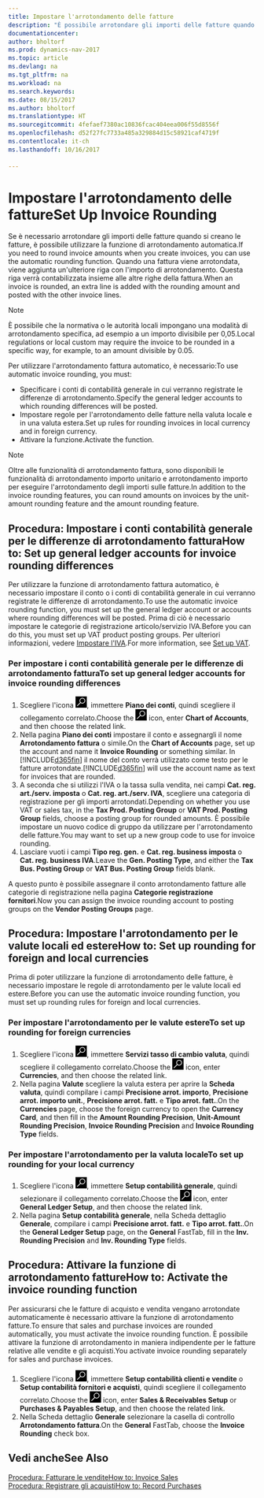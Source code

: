 ```yaml
---
title: Impostare l'arrotondamento delle fatture
description: "È possibile arrotondare gli importi delle fatture quando si creano fatture. È inoltre possibile che la normativa o le autorità locali impongano una modalità di arrotondamento specifica, ad esempio a un importo divisibile per 0,05."
documentationcenter: 
author: bholtorf
ms.prod: dynamics-nav-2017
ms.topic: article
ms.devlang: na
ms.tgt_pltfrm: na
ms.workload: na
ms.search.keywords: 
ms.date: 08/15/2017
ms.author: bholtorf
ms.translationtype: HT
ms.sourcegitcommit: 4fefaef7380ac10836fcac404eea006f55d8556f
ms.openlocfilehash: d52f27fc7733a485a329884d15c58921caf4719f
ms.contentlocale: it-ch
ms.lasthandoff: 10/16/2017

---
```

# <a name="set-up-invoice-rounding"></a><span data-ttu-id="81841-104">Impostare l'arrotondamento delle fatture</span><span class="sxs-lookup"><span data-stu-id="81841-104">Set Up Invoice Rounding</span></span>
<span data-ttu-id="81841-105">Se è necessario arrotondare gli importi delle fatture quando si creano le fatture, è possibile utilizzare la funzione di arrotondamento automatica.</span><span class="sxs-lookup"><span data-stu-id="81841-105">If you need to round invoice amounts when you create invoices, you can use the automatic rounding function.</span></span> <span data-ttu-id="81841-106">Quando una fattura viene arrotondata, viene aggiunta un'ulteriore riga con l'importo di arrotondamento. Questa riga verrà contabilizzata insieme alle altre righe della fattura.</span><span class="sxs-lookup"><span data-stu-id="81841-106">When an invoice is rounded, an extra line is added with the rounding amount and posted with the other invoice lines.</span></span>

> [!NOTE]  
>  <span data-ttu-id="81841-107">È possibile che la normativa o le autorità locali impongano una modalità di arrotondamento specifica, ad esempio a un importo divisibile per 0,05.</span><span class="sxs-lookup"><span data-stu-id="81841-107">Local regulations or local custom may require the invoice to be rounded in a specific way, for example, to an amount divisible by 0.05.</span></span>  
  
<span data-ttu-id="81841-108">Per utilizzare l'arrotondamento fattura automatico, è necessario:</span><span class="sxs-lookup"><span data-stu-id="81841-108">To use automatic invoice rounding, you must:</span></span>  
  
* <span data-ttu-id="81841-109">Specificare i conti di contabilità generale in cui verranno registrate le differenze di arrotondamento.</span><span class="sxs-lookup"><span data-stu-id="81841-109">Specify the general ledger accounts to which rounding differences will be posted.</span></span>  
* <span data-ttu-id="81841-110">Impostare regole per l'arrotondamento delle fatture nella valuta locale e in una valuta estera.</span><span class="sxs-lookup"><span data-stu-id="81841-110">Set up rules for rounding invoices in local currency and in foreign currency.</span></span>  
* <span data-ttu-id="81841-111">Attivare la funzione.</span><span class="sxs-lookup"><span data-stu-id="81841-111">Activate the function.</span></span>  
  
> [!NOTE]  
>  <span data-ttu-id="81841-112">Oltre alle funzionalità di arrotondamento fattura, sono disponibili le funzionalità di arrotondamento importo unitario e arrotondamento importo per eseguire l'arrotondamento degli importi sulle fatture.</span><span class="sxs-lookup"><span data-stu-id="81841-112">In addition to the invoice rounding features, you can round amounts on invoices by the unit-amount rounding feature and the amount rounding feature.</span></span>  
 
## <a name="how-to-set-up-general-ledger-accounts-for-invoice-rounding-differences"></a><span data-ttu-id="81841-113">Procedura: Impostare i conti contabilità generale per le differenze di arrotondamento fattura</span><span class="sxs-lookup"><span data-stu-id="81841-113">How to: Set up general ledger accounts for invoice rounding differences</span></span>
<span data-ttu-id="81841-114">Per utilizzare la funzione di arrotondamento fattura automatico, è necessario impostare il conto o i conti di contabilità generale in cui verranno registrate le differenze di arrotondamento.</span><span class="sxs-lookup"><span data-stu-id="81841-114">To use the automatic invoice rounding function, you must set up the general ledger account or accounts where rounding differences will be posted.</span></span> <span data-ttu-id="81841-115">Prima di ciò è necessario impostare le categorie di registrazione articolo/servizio IVA.</span><span class="sxs-lookup"><span data-stu-id="81841-115">Before you can do this, you must set up VAT product posting groups.</span></span> <span data-ttu-id="81841-116">Per ulteriori informazioni, vedere [Impostare l'IVA](finance-setup-vat.md).</span><span class="sxs-lookup"><span data-stu-id="81841-116">For more information, see [Set up VAT](finance-setup-vat.md).</span></span>  
  
### <a name="to-set-up-general-ledger-accounts-for-invoice-rounding-differences"></a><span data-ttu-id="81841-117">Per impostare i conti contabilità generale per le differenze di arrotondamento fattura</span><span class="sxs-lookup"><span data-stu-id="81841-117">To set up general ledger accounts for invoice rounding differences</span></span>  
1. <span data-ttu-id="81841-118">Scegliere l'icona ![Cerca pagina o report](media/ui-search/search_small.png "icona Cerca pagina o report"), immettere **Piano dei conti**, quindi scegliere il collegamento correlato.</span><span class="sxs-lookup"><span data-stu-id="81841-118">Choose the ![Search for Page or Report](media/ui-search/search_small.png "Search for Page or Report icon") icon, enter **Chart of Accounts**, and then choose the related link.</span></span>  
2. <span data-ttu-id="81841-119">Nella pagina **Piano dei conti** impostare il conto e assegnargli il nome **Arrotondamento fattura** o simile.</span><span class="sxs-lookup"><span data-stu-id="81841-119">On the **Chart of Accounts** page, set up the account and name it **Invoice Rounding** or something similar.</span></span> <span data-ttu-id="81841-120">In [!INCLUDE[d365fin](includes/d365fin_md.md)] il nome del conto verrà utilizzato come testo per le fatture arrotondate.</span><span class="sxs-lookup"><span data-stu-id="81841-120">[!INCLUDE[d365fin](includes/d365fin_md.md)] will use the account name as text for invoices that are rounded.</span></span>  
3. <span data-ttu-id="81841-121">A seconda che si utilizzi l'IVA o la tassa sulla vendita, nei campi **Cat. reg. art./serv. imposta** o **Cat. reg. art./serv. IVA**, scegliere una categoria di registrazione per gli importi arrotondati.</span><span class="sxs-lookup"><span data-stu-id="81841-121">Depending on whether you use VAT or sales tax, in the **Tax Prod. Posting Group** or **VAT Prod. Posting Group** fields, choose a posting group for rounded amounts.</span></span> <span data-ttu-id="81841-122">È possibile impostare un nuovo codice di gruppo da utilizzare per l'arrotondamento delle fatture.</span><span class="sxs-lookup"><span data-stu-id="81841-122">You may want to set up a new group code to use for invoice rounding.</span></span>
4. <span data-ttu-id="81841-123">Lasciare vuoti i campi **Tipo reg. gen.** e **Cat. reg. business imposta** o **Cat. reg. business IVA**.</span><span class="sxs-lookup"><span data-stu-id="81841-123">Leave the **Gen. Posting Type**, and either the **Tax Bus. Posting Group** or **VAT Bus. Posting Group** fields blank.</span></span> <!-- Why do we say to leave these blank, when there are a lot of other fields we also leave blank but don't mention? -->  
  
<span data-ttu-id="81841-124">A questo punto è possibile assegnare il conto arrotondamento fatture alle categorie di registrazione nella pagina **Categorie registrazione fornitori**.</span><span class="sxs-lookup"><span data-stu-id="81841-124">Now you can assign the invoice rounding account to posting groups on the **Vendor Posting Groups** page.</span></span>  <!-- Why only the vendor posting groups? -->

## <a name="how-to-set-up-rounding-for-foreign-and-local-currencies"></a><span data-ttu-id="81841-125">Procedura: Impostare l'arrotondamento per le valute locali ed estere</span><span class="sxs-lookup"><span data-stu-id="81841-125">How to: Set up rounding for foreign and local currencies</span></span>
<span data-ttu-id="81841-126">Prima di poter utilizzare la funzione di arrotondamento delle fatture, è necessario impostare le regole di arrotondamento per le valute locali ed estere.</span><span class="sxs-lookup"><span data-stu-id="81841-126">Before you can use the automatic invoice rounding function, you must set up rounding rules for foreign and local currencies.</span></span>

### <a name="to-set-up-rounding-for-foreign-currencies"></a><span data-ttu-id="81841-127">Per impostare l'arrotondamento per le valute estere</span><span class="sxs-lookup"><span data-stu-id="81841-127">To set up rounding for foreign currencies</span></span>  
1. <span data-ttu-id="81841-128">Scegliere l'icona ![Cerca pagina o report](media/ui-search/search_small.png "icona Cerca pagina o report"), immettere **Servizi tasso di cambio valuta**, quindi scegliere il collegamento correlato.</span><span class="sxs-lookup"><span data-stu-id="81841-128">Choose the ![Search for Page or Report](media/ui-search/search_small.png "Search for Page or Report icon") icon, enter **Currencies**, and then choose the related link.</span></span>  
2. <span data-ttu-id="81841-129">Nella pagina **Valute** scegliere la valuta estera per aprire la **Scheda valuta**, quindi compilare i campi **Precisione arrot. importo**, **Precisione arrot. importo unit.**, **Precisione arrot. fatt.** e **Tipo arrot. fatt.**.</span><span class="sxs-lookup"><span data-stu-id="81841-129">On the **Currencies** page, choose the foreign currency to open the **Currency Card**, and then fill in the **Amount Rounding Precision**, **Unit-Amount Rounding Precision**, **Invoice Rounding Precision** and **Invoice Rounding Type** fields.</span></span>
  
### <a name="to-set-up-rounding-for-your-local-currency"></a><span data-ttu-id="81841-130">Per impostare l'arrotondamento per la valuta locale</span><span class="sxs-lookup"><span data-stu-id="81841-130">To set up rounding for your local currency</span></span>
1. <span data-ttu-id="81841-131">Scegliere l'icona ![Cerca pagina o report](media/ui-search/search_small.png "Cerca pagina o report"), immettere **Setup contabilità generale**, quindi selezionare il collegamento correlato.</span><span class="sxs-lookup"><span data-stu-id="81841-131">Choose the ![Search for Page or Report](media/ui-search/search_small.png "Search for Page or Report icon") icon, enter **General Ledger Setup**, and then choose the related link.</span></span>  
2. <span data-ttu-id="81841-132">Nella pagina **Setup contabilità generale**, nella Scheda dettaglio **Generale**, compilare i campi **Precisione arrot. fatt.** e **Tipo arrot. fatt.**.</span><span class="sxs-lookup"><span data-stu-id="81841-132">On the **General Ledger Setup** page, on the **General** FastTab, fill in the **Inv. Rounding Precision** and **Inv. Rounding Type** fields.</span></span>  

## <a name="how-to-activate-the-invoice-rounding-function"></a><span data-ttu-id="81841-133">Procedura: Attivare la funzione di arrotondamento fatture</span><span class="sxs-lookup"><span data-stu-id="81841-133">How to: Activate the invoice rounding function</span></span>  
<span data-ttu-id="81841-134">Per assicurarsi che le fatture di acquisto e vendita vengano arrotondate automaticamente è necessario attivare la funzione di arrotondamento fatture.</span><span class="sxs-lookup"><span data-stu-id="81841-134">To ensure that sales and purchase invoices are rounded automatically, you must activate the invoice rounding function.</span></span> <span data-ttu-id="81841-135">È possibile attivare la funzione di arrotondamento in maniera indipendente per le fatture relative alle vendite e gli acquisti.</span><span class="sxs-lookup"><span data-stu-id="81841-135">You activate invoice rounding separately for sales and purchase invoices.</span></span>

1. <span data-ttu-id="81841-136">Scegliere l'icona ![Cerca pagina o report](media/ui-search/search_small.png "icona Cerca pagina o report"), immettere **Setup contabilità clienti e vendite** o **Setup contabilità fornitori e acquisti**, quindi scegliere il collegamento correlato.</span><span class="sxs-lookup"><span data-stu-id="81841-136">Choose the ![Search for Page or Report](media/ui-search/search_small.png "Search for Page or Report icon") icon, enter **Sales & Receivables Setup** or **Purchases & Payables Setup**, and then choose the related link.</span></span>  
2. <span data-ttu-id="81841-137">Nella Scheda dettaglio **Generale** selezionare la casella di controllo **Arrotondamento fattura**.</span><span class="sxs-lookup"><span data-stu-id="81841-137">On the **General** FastTab, choose the **Invoice Rounding** check box.</span></span>  
  
## <a name="see-also"></a><span data-ttu-id="81841-138">Vedi anche</span><span class="sxs-lookup"><span data-stu-id="81841-138">See Also</span></span>  
[<span data-ttu-id="81841-139">Procedura: Fatturare le vendite</span><span class="sxs-lookup"><span data-stu-id="81841-139">How to: Invoice Sales</span></span>](sales-how-invoice-sales.md)  
[<span data-ttu-id="81841-140">Procedura: Registrare gli acquisti</span><span class="sxs-lookup"><span data-stu-id="81841-140">How to: Record Purchases</span></span>](purchasing-how-record-purchases.md)
